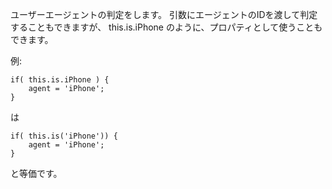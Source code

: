 ユーザーエージェントの判定をします。
引数にエージェントのIDを渡して判定することもできますが、
this.is.iPhone のように、プロパティとして使うこともできます。

例:

    if( this.is.iPhone ) {
        agent = 'iPhone';
    }

は

    if( this.is('iPhone')) {
        agent = 'iPhone';
    }

と等価です。

